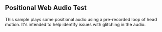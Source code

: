 Positional Web Audio Test
-------------------------

This sample plays some positional audio using a pre-recorded loop of head motion. It's intended to help identify issues with glitching in the audio.